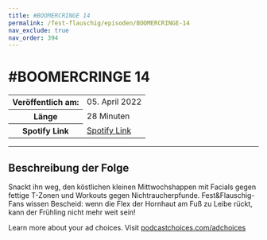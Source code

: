 ```yaml
---
title: #BOOMERCRINGE 14
permalink: /fest-flauschig/episoden/BOOMERCRINGE-14
nav_exclude: true
nav_order: 394
---
```


# #BOOMERCRINGE 14
<table class="resp-table dcf-table dcf-table-responsive dcf-table-bordered dcf-table-striped dcf-w-100%">
                    <tbody>
                        <tr>
                            <th scope="row">Veröffentlich am:</th>
                            <td data-label="Veröffentlich am:">05. April 2022</td>
                        </tr>
                        <tr>
                            <th scope="row">Länge </th>
                            <td data-label="Länge ">28 Minuten</td>
                        </tr><tr>
                                <th scope="row">Spotify Link</th>
                                <td data-label="Spotify Link"><a href="https://open.spotify.com/episode/5FKl7uYZr5ZnYALe7p4r9Y">Spotify Link</a></td>
                            </tr></tbody>
                </table>

***

## Beschreibung der Folge

<div>
<p>Snackt ihn weg, den köstlichen kleinen Mittwochshappen mit Facials gegen fettige T-Zonen und Workouts gegen Nichtraucherpfunde. Fest&amp;Flauschig-Fans wissen Bescheid: wenn die Flex der Hornhaut am Fuß zu Leibe rückt, kann der Frühling nicht mehr weit sein! </p><p> </p><p>Learn more about your ad choices. Visit <a href="https://podcastchoices.com/adchoices" rel="nofollow">podcastchoices.com/adchoices</a></p>  
</div>

